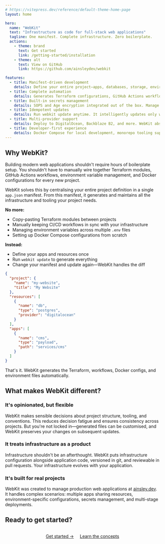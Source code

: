 ```yaml
---
# https://vitepress.dev/reference/default-theme-home-page
layout: home

hero:
  name: "WebKit"
  text: "Infrastructure as code for full-stack web applications"
  tagline: One manifest. Complete infrastructure. Zero boilerplate.
  actions:
    - theme: brand
      text: Get started
      link: /getting-started/installation
    - theme: alt
      text: View on GitHub
      link: https://github.com/ainsleydev/webkit

features:
  - title: Manifest-driven development
    details: Define your entire project—apps, databases, storage, environment variables—in a single app.json file. WebKit handles the rest.
  - title: Complete automation
    details: Generates Terraform configurations, GitHub Actions workflows, Docker setups, and all project scaffolding automatically.
  - title: Built-in secrets management
    details: SOPS and Age encryption integrated out of the box. Manage secrets across environments without the complexity.
  - title: Idempotent updates
    details: Run webkit update anytime. It intelligently updates only what changed, preserving your customisations and cleaning up orphaned files.
  - title: Multi-provider support
    details: Deploy to DigitalOcean, Backblaze B2, and more. WebKit abstracts provider specifics into simple, portable resource definitions.
  - title: Developer-first experience
    details: Docker Compose for local development, monorepo tooling support, and intelligent defaults that get out of your way.
---
```


## Why WebKit?

Building modern web applications shouldn't require hours of boilerplate setup. You shouldn't have to manually wire together Terraform modules, GitHub Actions workflows, environment variable management, and Docker configurations for every new project.

WebKit solves this by centralising your entire project definition in a single `app.json` manifest. From this manifest, it generates and maintains all the infrastructure and tooling your project needs.

**No more:**
- Copy-pasting Terraform modules between projects
- Manually keeping CI/CD workflows in sync with your infrastructure
- Managing environment variables across multiple `.env` files
- Setting up Docker Compose configurations from scratch

**Instead:**
- Define your apps and resources once
- Run `webkit update` to generate everything
- Change your manifest and update again—WebKit handles the diff

```json
{
  "project": {
    "name": "my-website",
    "title": "My Website"
  },
  "resources": [
    {
      "name": "db",
      "type": "postgres",
      "provider": "digitalocean"
    }
  ],
  "apps": [
    {
      "name": "cms",
      "type": "payload",
      "path": "services/cms"
    }
  ]
}
```

That's it. WebKit generates the Terraform, workflows, Docker configs, and environment files automatically.

## What makes WebKit different?

### It's opinionated, but flexible

WebKit makes sensible decisions about project structure, tooling, and conventions. This reduces decision fatigue and ensures consistency across projects. But you're not locked in—generated files can be customised, and WebKit preserves your changes on subsequent updates.

### It treats infrastructure as a product

Infrastructure shouldn't be an afterthought. WebKit puts infrastructure configuration alongside application code, versioned in git, and reviewable in pull requests. Your infrastructure evolves with your application.

### It's built for real projects

WebKit was created to manage production web applications at [ainsley.dev](https://ainsley.dev). It handles complex scenarios: multiple apps sharing resources, environment-specific configurations, secrets management, and multi-stage deployments.

## Ready to get started?

<div class="vp-doc" style="text-align: center; margin-top: 2rem;">
  <a href="/getting-started/installation" class="vp-button brand" style="display: inline-block; margin: 0 0.5rem;">Get started →</a>
  <a href="/core-concepts/overview" class="vp-button alt" style="display: inline-block; margin: 0 0.5rem;">Learn the concepts</a>
</div>
